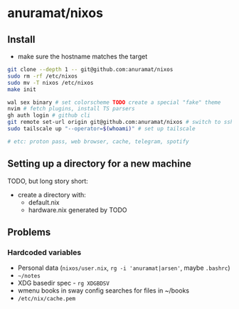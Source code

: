 # anuramat/nixos

## Install

- make sure the hostname matches the target

```bash
git clone --depth 1 -- git@github.com:anuramat/nixos
sudo rm -rf /etc/nixos
sudo mv -T nixos /etc/nixos
make init

wal sex binary # set colorscheme TODO create a special "fake" theme
nvim # fetch plugins, install TS parsers
gh auth login # github cli
git remote set-url origin git@github.com:anuramat/nixos # switch to ssh
sudo tailscale up "--operator=$(whoami)" # set up tailscale

# etc: proton pass, web browser, cache, telegram, spotify
```

## Setting up a directory for a new machine

TODO, but long story short:

- create a directory with:
  - default.nix
  - hardware.nix generated by TODO

## Problems

### Hardcoded variables

- Personal data (`nixos/user.nix`, `rg -i 'anuramat|arsen'`, maybe `.bashrc`)
- `~/notes`
- XDG basedir spec - `rg XDGBDSV`
- wmenu books in sway config searches for files in ~/books
- `/etc/nix/cache.pem`
